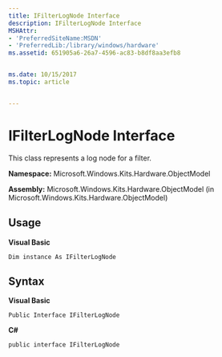 ```yaml
---
title: IFilterLogNode Interface
description: IFilterLogNode Interface
MSHAttr:
- 'PreferredSiteName:MSDN'
- 'PreferredLib:/library/windows/hardware'
ms.assetid: 651905a6-26a7-4596-ac83-b8df8aa3efb8


ms.date: 10/15/2017
ms.topic: article


---
```


# IFilterLogNode Interface


This class represents a log node for a filter.

**Namespace:** Microsoft.Windows.Kits.Hardware.ObjectModel

**Assembly:** Microsoft.Windows.Kits.Hardware.ObjectModel (in Microsoft.Windows.Kits.Hardware.ObjectModel)

## <span id="Usage"></span><span id="usage"></span><span id="USAGE"></span>Usage


**Visual Basic**

`Dim instance As IFilterLogNode`

## <span id="Syntax"></span><span id="syntax"></span><span id="SYNTAX"></span>Syntax


**Visual Basic**

`Public Interface IFilterLogNode`

**C#**

`public interface IFilterLogNode`

 

 






